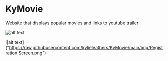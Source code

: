 # KyMovie

Website that displays popular movies and links to youtube trailer


![alt text](https://raw.githubusercontent.com/kylieleathers/KyMovie/main/img/MainView.png)

![alt text]("https://raw.githubusercontent.com/kylieleathers/KyMovie/main/img/Registration Screen.png")
